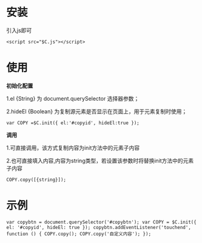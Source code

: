 # 安装 #

引入js即可

`
    <script src="$C.js"></script>
`

# 使用 #

**初始化配置**

1.el {String} 为 document.querySelector 选择器参数；

2.hideEl {Boolean} 为复制源元素是否显示在页面上，用于元素复制时使用；

`
    var COPY =$C.init({
    	el:'#copyid',
    	hideEl:true
    });
`

**调用**

1.可直接调用，该方式复制内容为init方法中的元素子内容

2.也可直接填入内容,内容为string类型，若设置该参数时将替换init方法中的元素子内容

    COPY.copy([{string}]);

# 示例 #
`
var copybtn = document.querySelector('#copybtn');
var COPY = $C.init({
	el: '#copyid',
	hideEl: true
});
copybtn.addEventListener('touchend', function () {
	COPY.copy();
	COPY.copy('自定义内容');
});
`
